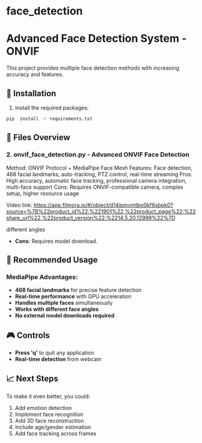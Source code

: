 # face_detection
# Advanced Face Detection System - ONVIF 

This project provides multiple face detection methods with increasing accuracy and features.

## 🚀 Installation

1. Install the required packages:
```bash
pip  install -r requirements.txt
```

## 📁 Files Overview

### 2. onvif_face_detection.py - Advanced ONVIF Face Detection
Method: ONVIF Protocol + MediaPipe Face Mesh
Features: Face detection, 468 facial landmarks, auto-tracking, PTZ control, real-time streaming
Pros: High accuracy, automatic face tracking, professional camera integration, multi-face support
Cons: Requires ONVIF-compatible camera, complex setup, higher resource usage


Video link: https://app.filmora.io/#/object/d14jpmvmtbp0kf6sbpk0?source=%7B%22product_id%22:%221901%22,%22product_page%22:%22share_url%22,%22product_version%22:%2214.5.20.12999%22%7D

different angles
- **Cons**: Requires model download.

## 🚀 Recommended Usage
### MediaPipe Advantages:
- **468 facial landmarks** for precise feature detection
- **Real-time performance** with GPU acceleration
- **Handles multiple faces** simultaneously
- **Works with different face angles**
- **No external model downloads required**


## 🎮 Controls
- **Press 'q'** to quit any application
- **Real-time detection** from webcam


## 📈 Next Steps

To make it even better, you could:
1. Add emotion detection
2. Implement face recognition
3. Add 3D face reconstruction
4. Include age/gender estimation
5. Add face tracking across frames 
